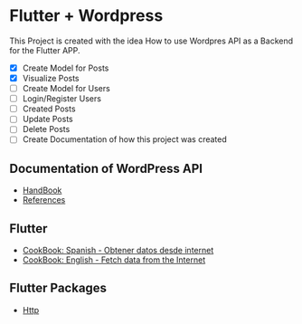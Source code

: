 # Flutter + Wordpress

This Project is created with the idea How to use Wordpres API as a Backend for the Flutter APP.

- [x] Create Model for Posts
- [x] Visualize Posts
- [ ] Create Model for Users
- [ ] Login/Register Users
- [ ] Created Posts
- [ ] Update Posts
- [ ] Delete Posts
- [ ] Create Documentation of how this project was created

## Documentation of WordPress API
- [HandBook](https://developer.wordpress.org/rest-api/)
- [References](https://developer.wordpress.org/rest-api/reference/)

## Flutter
- [CookBook: Spanish - Obtener datos desde internet](https://flutter-es.io/docs/cookbook/networking/fetch-data)
- [CookBook: English - Fetch data from the Internet](https://flutter.dev/docs/cookbook/networking/fetch-data)

## Flutter Packages
- [Http](https://pub.dev/packages/http)
